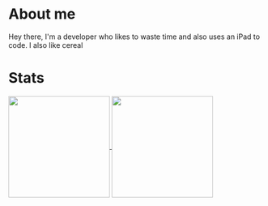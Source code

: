 # About me
Hey there, I'm a developer who likes to waste time and also uses an iPad to code. I also like cereal

# Stats
<a href="https://github.com/anuraghazra/github-readme-stats">
  <img height=200 align="center" src="https://github-readme-stats.vercel.app/api?username=ilikecereal1&show_icons=true&theme=vue-dark" />
</a>
<a href="https://github.com/anuraghazra/convoychat">
  <img height=200 align="center" src="https://github-readme-stats.vercel.app/api/top-langs/?username=ilikecereal1&layout=compact&theme=vue-dark" />
</a>
